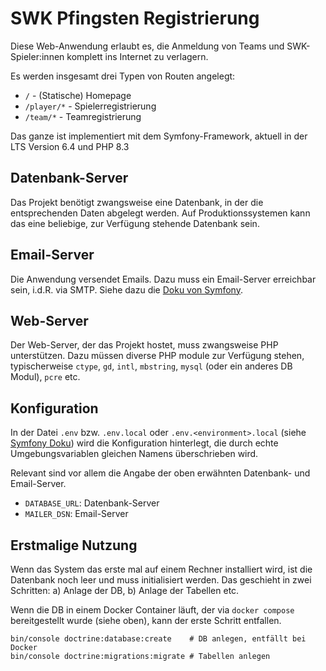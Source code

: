 # SWK Pfingsten Registrierung 

Diese Web-Anwendung erlaubt es, die Anmeldung von Teams und SWK-Spieler:innen komplett ins Internet zu verlagern.

Es werden insgesamt drei Typen von Routen angelegt:

  - `/`  - (Statische) Homepage
  - `/player/*` - Spielerregistrierung
  - `/team/*` - Teamregistrierung

Das ganze ist implementiert mit dem Symfony-Framework, aktuell in der LTS Version 6.4 und PHP 8.3

## Datenbank-Server

Das Projekt benötigt zwangsweise eine Datenbank, in der die entsprechenden Daten abgelegt werden. Auf Produktionssystemen kann das eine beliebige, zur Verfügung stehende Datenbank sein. 

## Email-Server

Die Anwendung versendet Emails. Dazu muss ein Email-Server erreichbar sein, i.d.R. via SMTP. Siehe dazu die [Doku von Symfony](https://symfony.com/doc/current/mailer.html).

## Web-Server

Der Web-Server, der das Projekt hostet, muss zwangsweise PHP unterstützen. Dazu müssen diverse PHP module zur Verfügung stehen, typischerweise `ctype`, `gd`, `intl`, `mbstring`, `mysql` (oder ein anderes DB Modul), `pcre` etc. 

## Konfiguration

In der Datei `.env` bzw. `.env.local` oder `.env.<environment>.local` (siehe [Symfony Doku](https://symfony.com/doc/current/configuration.html#configuration-based-on-environment-variables)) wird die Konfiguration hinterlegt, die durch echte Umgebungsvariablen gleichen Namens überschrieben wird.

Relevant sind vor allem die Angabe der oben erwähnten Datenbank- und Email-Server.
 - `DATABASE_URL`: Datenbank-Server 
 - `MAILER_DSN`: Email-Server


## Erstmalige Nutzung

Wenn das System das erste mal auf einem Rechner installiert wird, ist die Datenbank noch leer und muss initialisiert werden. Das geschieht in zwei Schritten: a) Anlage der DB, b) Anlage der Tabellen etc.

Wenn die DB in einem Docker Container läuft, der via `docker compose` bereitgestellt wurde (siehe oben), kann der erste Schritt entfallen.

```
bin/console doctrine:database:create    # DB anlegen, entfällt bei Docker
bin/console doctrine:migrations:migrate # Tabellen anlegen
```


